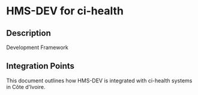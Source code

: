 # HMS-DEV for ci-health

## Description

Development Framework

## Integration Points

This document outlines how HMS-DEV is integrated with ci-health systems in Côte d'Ivoire.
